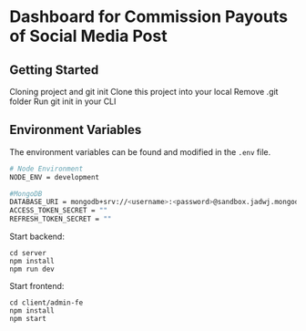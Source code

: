 # Dashboard for Commission Payouts of Social Media Post

## Getting Started
Cloning project and git init
Clone this project into your local
Remove .git folder
Run git init in your CLI

## Environment Variables
The environment variables can be found and modified in the `.env` file.

```bash
# Node Environment
NODE_ENV = development

#MongoDB 
DATABASE_URI = mongodb+srv://<username>:<password>@sandbox.jadwj.mongodb.net/
ACCESS_TOKEN_SECRET = ""
REFRESH_TOKEN_SECRET = ""
```

Start backend:
```
cd server
npm install
npm run dev
```

Start frontend:
```
cd client/admin-fe
npm install
npm start
```
